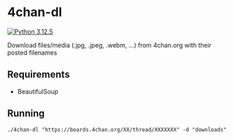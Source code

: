 # 4chan-dl

[![Python 3.12.5](https://img.shields.io/badge/Python-3.12.5-yellow.svg)](http://www.python.org/download/)

Download files/media (.jpg, .jpeg, .webm, ...) from 4chan.org with their posted filenames

## Requirements
* BeautifulSoup

## Running
```
./4chan-dl "https://boards.4chan.org/XX/thread/XXXXXXX" -d "downloads"
```
